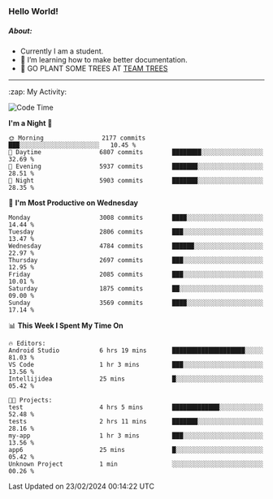 ### Hello World!

##### About:
- Currently I am a student.
- 🌱 I’m learning how to make better documentation.
- 🌱 GO PLANT SOME TREES AT [TEAM TREES](https://teamtrees.org/)

---
  <summary>:zap: My Activity:</summary>
  
<!--START_SECTION:waka-->
![Code Time](http://img.shields.io/badge/Code%20Time-1%2C290%20hrs%2048%20mins-blue)

**I'm a Night 🦉** 

```text
🌞 Morning                2177 commits        ███░░░░░░░░░░░░░░░░░░░░░░   10.45 % 
🌆 Daytime                6807 commits        ████████░░░░░░░░░░░░░░░░░   32.69 % 
🌃 Evening                5937 commits        ███████░░░░░░░░░░░░░░░░░░   28.51 % 
🌙 Night                  5903 commits        ███████░░░░░░░░░░░░░░░░░░   28.35 % 
```
📅 **I'm Most Productive on Wednesday** 

```text
Monday                   3008 commits        ████░░░░░░░░░░░░░░░░░░░░░   14.44 % 
Tuesday                  2806 commits        ███░░░░░░░░░░░░░░░░░░░░░░   13.47 % 
Wednesday                4784 commits        ██████░░░░░░░░░░░░░░░░░░░   22.97 % 
Thursday                 2697 commits        ███░░░░░░░░░░░░░░░░░░░░░░   12.95 % 
Friday                   2085 commits        ███░░░░░░░░░░░░░░░░░░░░░░   10.01 % 
Saturday                 1875 commits        ██░░░░░░░░░░░░░░░░░░░░░░░   09.00 % 
Sunday                   3569 commits        ████░░░░░░░░░░░░░░░░░░░░░   17.14 % 
```


📊 **This Week I Spent My Time On** 

```text
🔥 Editors: 
Android Studio           6 hrs 19 mins       ████████████████████░░░░░   81.03 % 
VS Code                  1 hr 3 mins         ███░░░░░░░░░░░░░░░░░░░░░░   13.56 % 
Intellijidea             25 mins             █░░░░░░░░░░░░░░░░░░░░░░░░   05.42 % 

🐱‍💻 Projects: 
test                     4 hrs 5 mins        █████████████░░░░░░░░░░░░   52.48 % 
tests                    2 hrs 11 mins       ███████░░░░░░░░░░░░░░░░░░   28.16 % 
my-app                   1 hr 3 mins         ███░░░░░░░░░░░░░░░░░░░░░░   13.56 % 
app6                     25 mins             █░░░░░░░░░░░░░░░░░░░░░░░░   05.42 % 
Unknown Project          1 min               ░░░░░░░░░░░░░░░░░░░░░░░░░   00.26 % 
```


 Last Updated on 23/02/2024 00:14:22 UTC
<!--END_SECTION:waka-->
